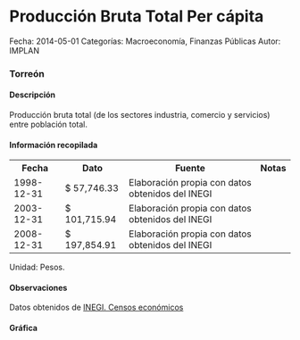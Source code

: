 Producción Bruta Total Per cápita
=====

Fecha: 2014-05-01
Categorías: Macroeconomía, Finanzas Públicas
Autor: IMPLAN

### Torreón

#### Descripción

Producción bruta total (de los sectores industria, comercio y servicios) entre población total.

#### Información recopilada

<table class="table table-hover table-bordered">
  <tr><th>Fecha</th><th>Dato</th><th>Fuente</th><th>Notas</th></tr>
  <tr><td>1998-12-31</td><td>$ 57,746.33</td><td>Elaboración propia con datos obtenidos del INEGI</td><td></td></tr>
  <tr><td>2003-12-31</td><td>$ 101,715.94</td><td>Elaboración propia con datos obtenidos del INEGI</td><td></td></tr>
  <tr><td>2008-12-31</td><td>$ 197,854.91</td><td>Elaboración propia con datos obtenidos del INEGI</td><td></td></tr>
</table>

Unidad: Pesos.

#### Observaciones

Datos obtenidos de [INEGI. Censos económicos](http://www3.inegi.org.mx/sistemas/saic/)

#### Gráfica

<div id="Morrishmstogoo" class="grafica"></div>
  <!-- JAVASCRIPT DE LA GRAFICA EN Morrishmstogoo -->
  <script>
  new Morris.Bar({
    element: 'Morrishmstogoo',
    data: [
      { fecha: '1998-12-31', dato: 57746.33 },
      { fecha: '2003-12-31', dato: 101715.94 },
      { fecha: '2008-12-31', dato: 197854.91 }
    ],
    xkey: 'fecha',
    ykeys: ['dato'],
    labels: ['Dato']
  });
  </script>
